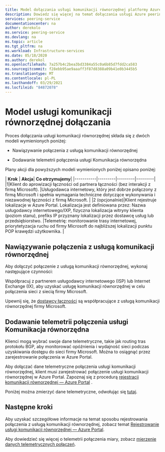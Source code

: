 ```yaml
---
title: Model dołączania usługi komunikacji równorzędnej platformy Azure
description: Dowiedz się więcej na temat dołączania usługi Azure peering
services: peering-service
documentationcenter: na
author: derekolo
ms.service: peering-service
ms.devlang: na
ms.topic: article
ms.tgt_pltfrm: na
ms.workload: Infrastructure-services
ms.date: 05/18/2020
ms.author: derekol
ms.openlocfilehash: 7a257b4c2bea3bd3384a55c0a6b85d7fdd2ca583
ms.sourcegitcommit: f28ebb95ae9aaaff3f87d8388a09b41e0b3445b5
ms.translationtype: MT
ms.contentlocale: pl-PL
ms.lasthandoff: 03/29/2021
ms.locfileid: "84872078"
---
```

# <a name="onboarding-peering-service-model"></a>Model usługi komunikacji równorzędnej dołączania

Proces dołączania usługi komunikacji równorzędnej składa się z dwóch modeli wymienionych poniżej:

 - Nawiązywanie połączenia z usługą komunikacji równorzędnej

 - Dodawanie telemetrii połączenia usługi Komunikacja równorzędna

Plany akcji dla powyższych modeli wymienionych poniżej opisano poniżej:

| **Krok** | **Akcja**| **Co otrzymujemy**|
|-----------|---------|---------|---------|
|1|Klient do aprowizacji łączności od partnera łączności (bez interakcji z firmą Microsoft). |Usługodawca internetowy, który jest dobrze połączony z firmą Microsoft i spełnia wymagania techniczne dotyczące wykonywania i niezawodnej łączności z firmą Microsoft.  |
|2 (opcjonalnie)|Klient rejestruje lokalizacje w Azure Portal. Lokalizacja jest definiowana przez: Nazwa usługodawcy internetowego/IXP, fizyczna lokalizacja witryny klienta (poziom stanu), prefiks IP przyznany lokalizacji przez dostawcę usług lub przedsiębiorstwo.  |Telemetrię: monitorowanie trasy internetowej, priorytetyzacja ruchu od firmy Microsoft do najbliższej lokalizacji punktu POP krawędzi użytkownika. |



## <a name="onboarding-peering-service-connection"></a>Nawiązywanie połączenia z usługą komunikacji równorzędnej

Aby dołączyć połączenie z usługą komunikacji równorzędnej, wykonaj następujące czynności:

Współpracuj z partnerem usługodawcy internetowego (ISP) lub Internet Exchange (IX), aby uzyskać usługę komunikacji równorzędnej w celu połączenia sieci z siecią firmy Microsoft.

Upewnij się, że [dostawcy łączności](location-partners.md) są współpracujące z usługą komunikacji równorzędnej firmy Microsoft. 

## <a name="onboarding-peering-service-connection-telemetry"></a>Dodawanie telemetrii połączenia usługi Komunikacja równorzędna

Klienci mogą wybrać swoje dane telemetryczne, takie jak routing tras protokołu BGP, aby monitorować opóźnienia i wydajność sieci podczas uzyskiwania dostępu do sieci firmy Microsoft. Można to osiągnąć przez zarejestrowanie połączenia w Azure Portal.

Aby dołączać dane telemetryczne połączenia usługi komunikacji równorzędnej, klient musi zarejestrować połączenie usługi komunikacji równorzędnej w Azure Portal. Zapoznaj się z procedurą [rejestracji komunikacji równorzędnej — Azure Portal](azure-portal.md) .

Poniżej można zmierzyć dane telemetryczne, odwołując się [tutaj](measure-connection-telemetry.md).

## <a name="next-steps"></a>Następne kroki

Aby uzyskać szczegółowe informacje na temat sposobu rejestrowania połączenia z usługą komunikacji równorzędnej, zobacz temat [Rejestrowanie usługi komunikacji równorzędnej — Azure Portal](azure-portal.md).

Aby dowiedzieć się więcej o telemetrii połączenia miary, zobacz [mierzenie danych telemetrycznych połączeń](measure-connection-telemetry.md).
